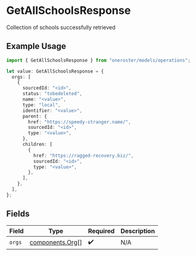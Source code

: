# GetAllSchoolsResponse

Collection of schools successfully retrieved

## Example Usage

```typescript
import { GetAllSchoolsResponse } from "oneroster/models/operations";

let value: GetAllSchoolsResponse = {
  orgs: [
    {
      sourcedId: "<id>",
      status: "tobedeleted",
      name: "<value>",
      type: "local",
      identifier: "<value>",
      parent: {
        href: "https://speedy-stranger.name/",
        sourcedId: "<id>",
        type: "<value>",
      },
      children: [
        {
          href: "https://ragged-recovery.biz/",
          sourcedId: "<id>",
          type: "<value>",
        },
      ],
    },
  ],
};
```

## Fields

| Field                                              | Type                                               | Required                                           | Description                                        |
| -------------------------------------------------- | -------------------------------------------------- | -------------------------------------------------- | -------------------------------------------------- |
| `orgs`                                             | [components.Org](../../models/components/org.md)[] | :heavy_check_mark:                                 | N/A                                                |